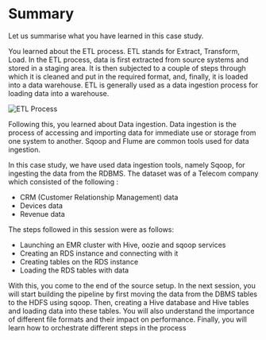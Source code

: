 # Summary

Let us summarise what you have learned in this case study.  

You learned about the ETL process. ETL stands for Extract, Transform, Load. In the ETL process, data is first extracted from source systems and stored in a staging area. It is then subjected to a couple of steps through which it is cleaned and put in the required format, and, finally, it is loaded into a data warehouse. ETL is generally used as a data ingestion process for loading data into a warehouse.

![ETL Process](https://i.ibb.co/4K2PgCY/ETL-Process-Case-Study.png)

Following this, you learned about Data ingestion. Data ingestion is the process of accessing and importing data for immediate use or storage from one system to another. Sqoop and Flume are common tools used for data ingestion.

In this case study, we have used data ingestion tools, namely Sqoop, for ingesting the data from the RDBMS. The dataset was of a Telecom company which consisted of the following :

- CRM (Customer Relationship Management) data
- Devices data
- Revenue data

The steps followed in this session were as follows:

- Launching an EMR cluster with Hive, oozie and sqoop services
- Creating an RDS instance and connecting with it
- Creating tables on the RDS instance
- Loading the RDS tables with data

With this, you come to the end of the source setup. In the next session, you will start building the pipeline by first moving the data from the DBMS tables to the HDFS using sqoop. Then, creating a Hive database and Hive tables and loading data into these tables. You will also understand the importance of different file formats and their impact on performance. Finally, you will learn how to orchestrate different steps in the process
